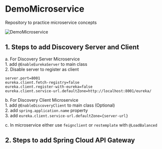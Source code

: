 # DemoMicroservice
Repository to practice microservice concepts


![DemoMicroservice](https://user-images.githubusercontent.com/67855380/169711152-689c9f5c-4463-4649-8f1e-f36a67b8886a.jpg)

## 1. Steps to add Discovery Server and Client  

   a. For Discovery Server Microservice   	
	1. add `@EnableEurekaServer` to main class   
	2. Disable server to register as client  
	
	server.port=8001  
	eureka.client.fetch-registry=false 
	eureka.client.register-with-eureka=false  
	eureka.client.service-url.defaultZone=http://localhost:8001/eureka/   
	
   b. For Discovery Client Microservice  	
       1. add `@EnableDiscoveryClient` to main class (Optional)   
       2. add `spring.application.name` property    
       3. add `eureka.client.service-url.defaultZone={server-url}`   
    
c. In microservice either use `feignclient` or `restemplate` with `@LoadBalanced` 
  
## 2. Steps to add Spring Cloud API Gateway 
